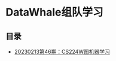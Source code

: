 # DataWhale组队学习

## 目录
- [20230213第46期：CS224W图机器学习](20230213第46期CS224W图机器学习/20230213第46期CS224W图机器学习.md)